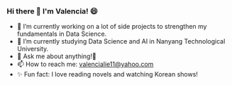 ### Hi there 👋  I'm Valencia! 😄

- 🔭 I’m currently working on a lot of side projects to strengthen my fundamentals in Data Science.
- 🌱 I’m currently studying Data Science and AI in Nanyang Technological University.
- 🤔 Ask me about anything!💬
- 📫 How to reach me: valencialie11@yahoo.com
- ✨ Fun fact: I love reading novels and watching Korean shows!
